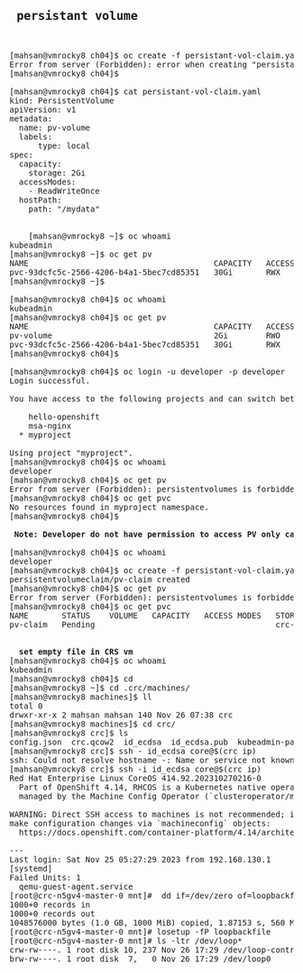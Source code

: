 <pre>
<h2> persistant volume </h2>

[mahsan@vmrocky8 ch04]$ oc create -f persistant-vol-claim.yaml
Error from server (Forbidden): error when creating "persistant-vol-claim.yaml": persistentvolumes is forbidden: User "developer" cannot create resource "persistentvolumes" in API group "" at the cluster scope
[mahsan@vmrocky8 ch04]$

[mahsan@vmrocky8 ch04]$ cat persistant-vol-claim.yaml
kind: PersistentVolume
apiVersion: v1
metadata:
  name: pv-volume
  labels:
      type: local
spec:
  capacity:
    storage: 2Gi
  accessModes:
    - ReadWriteOnce
  hostPath:
    path: "/mydata"
	
	
	[mahsan@vmrocky8 ~]$ oc whoami
kubeadmin
[mahsan@vmrocky8 ~]$ oc get pv
NAME                                       CAPACITY   ACCESS MODES   RECLAIM POLICY   STATUS   CLAIM                                                 STORAGECLASS                   REASON   AGE
pvc-93dcfc5c-2566-4206-b4a1-5bec7cd85351   30Gi       RWX            Delete           Bound    openshift-image-registry/crc-image-registry-storage   crc-csi-hostpath-provisioner            27d
[mahsan@vmrocky8 ~]$

[mahsan@vmrocky8 ch04]$ oc whoami
kubeadmin
[mahsan@vmrocky8 ch04]$ oc get pv
NAME                                       CAPACITY   ACCESS MODES   RECLAIM POLICY   STATUS      CLAIM                                                 STORAGECLASS                   REASON   AGE
pv-volume                                  2Gi        RWO            Retain           Available                                                                                                 41s
pvc-93dcfc5c-2566-4206-b4a1-5bec7cd85351   30Gi       RWX            Delete           Bound       openshift-image-registry/crc-image-registry-storage   crc-csi-hostpath-provisioner            27d
[mahsan@vmrocky8 ch04]$

[mahsan@vmrocky8 ch04]$ oc login -u developer -p developer
Login successful.

You have access to the following projects and can switch between them with 'oc project <projectname>':

    hello-openshift
    msa-nginx
  * myproject

Using project "myproject".
[mahsan@vmrocky8 ch04]$ oc whoami
developer
[mahsan@vmrocky8 ch04]$ oc get pv
Error from server (Forbidden): persistentvolumes is forbidden: User "developer" cannot list resource "persistentvolumes" in API group "" at the cluster scope
[mahsan@vmrocky8 ch04]$ oc get pvc
No resources found in myproject namespace.
[mahsan@vmrocky8 ch04]$

<b> Note: Developer do not have permission to access PV only can acces claims </b>

[mahsan@vmrocky8 ch04]$ oc whoami
developer
[mahsan@vmrocky8 ch04]$ oc create -f persistant-vol-claim.yaml
persistentvolumeclaim/pv-claim created
[mahsan@vmrocky8 ch04]$ oc get pv
Error from server (Forbidden): persistentvolumes is forbidden: User "developer" cannot list resource "persistentvolumes" in API group "" at the cluster scope
[mahsan@vmrocky8 ch04]$ oc get pvc
NAME       STATUS    VOLUME   CAPACITY   ACCESS MODES   STORAGECLASS                   AGE
pv-claim   Pending                                      crc-csi-hostpath-provisioner   13s


<b>  set empty file in CRS vm </b>
[mahsan@vmrocky8 ch04]$ oc whoami
kubeadmin
[mahsan@vmrocky8 ch04]$ cd
[mahsan@vmrocky8 ~]$ cd .crc/machines/
[mahsan@vmrocky8 machines]$ ll
total 0
drwxr-xr-x 2 mahsan mahsan 140 Nov 26 07:38 crc
[mahsan@vmrocky8 machines]$ cd crc/
[mahsan@vmrocky8 crc]$ ls
config.json  crc.qcow2  id_ecdsa  id_ecdsa.pub  kubeadmin-password  kubeconfig
[mahsan@vmrocky8 crc]$ ssh - id_ecdsa core@$(crc ip)
ssh: Could not resolve hostname -: Name or service not known
[mahsan@vmrocky8 crc]$ ssh -i id_ecdsa core@$(crc ip)
Red Hat Enterprise Linux CoreOS 414.92.202310270216-0
  Part of OpenShift 4.14, RHCOS is a Kubernetes native operating system
  managed by the Machine Config Operator (`clusteroperator/machine-config`).

WARNING: Direct SSH access to machines is not recommended; instead,
make configuration changes via `machineconfig` objects:
  https://docs.openshift.com/container-platform/4.14/architecture/architecture-rhcos.html

---
Last login: Sat Nov 25 05:27:29 2023 from 192.168.130.1
[systemd]
Failed Units: 1
  qemu-guest-agent.service
[root@crc-n5gv4-master-0 mnt]#  dd if=/dev/zero of=loopbackfile bs=1M count=1000
1000+0 records in
1000+0 records out
1048576000 bytes (1.0 GB, 1000 MiB) copied, 1.87153 s, 560 MB/s
[root@crc-n5gv4-master-0 mnt]# losetup -fP loopbackfile
[root@crc-n5gv4-master-0 mnt]# ls -ltr /dev/loop*
crw-rw----. 1 root disk 10, 237 Nov 26 17:29 /dev/loop-control
brw-rw----. 1 root disk  7,   0 Nov 26 17:29 /dev/loop0



</pre>
